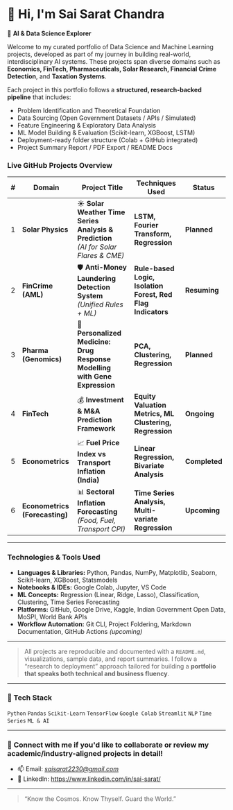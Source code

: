 # 👋 Hi, I'm Sai Sarat Chandra

🎯 **AI & Data Science Explorer**  

Welcome to my curated portfolio of Data Science and Machine Learning projects, developed as part of my journey in building real-world, interdisciplinary AI systems. These projects span diverse domains such as **Economics, FinTech, Pharmaceuticals, Solar Research, Financial Crime Detection**, and **Taxation Systems**.

Each project in this portfolio follows a **structured, research-backed pipeline** that includes:
- Problem Identification and Theoretical Foundation
- Data Sourcing (Open Government Datasets / APIs / Simulated)
- Feature Engineering & Exploratory Data Analysis
- ML Model Building & Evaluation (Scikit-learn, XGBoost, LSTM)
- Deployment-ready folder structure (Colab + GitHub integrated)
- Project Summary Report / PDF Export / README Docs

### Live GitHub Projects Overview

| # | Domain                         | Project Title                                                                             | Techniques Used                                             | Status        |
| - | ------------------------------ | ----------------------------------------------------------------------------------------- | ----------------------------------------------------------- | ------------- |
| 1 | **Solar Physics**              | ☀️ **Solar Weather Time Series Analysis & Prediction** <br> *(AI for Solar Flares & CME)* | **LSTM, Fourier Transform, Regression**                     | **Planned**   |
| 2 | **FinCrime (AML)**             | 🛡️ **Anti-Money Laundering Detection System** <br> *(Unified Rules + ML)*                | **Rule-based Logic, Isolation Forest, Red Flag Indicators** | **Resuming**  |
| 3 | **Pharma (Genomics)**          | 🧬 **Personalized Medicine: Drug Response Modelling with Gene Expression**                | **PCA, Clustering, Regression**                             | **Planned**   |
| 4 | **FinTech**                    | 💰 **Investment & M\&A Prediction Framework**                                             | **Equity Valuation Metrics, ML Clustering, Regression**     | **Ongoing**   |
| 5 | **Econometrics**               | 📈 **Fuel Price Index vs Transport Inflation (India)**                                    | **Linear Regression, Bivariate Analysis**                   | **Completed** |
| 6 | **Econometrics (Forecasting)** | 📊 **Sectoral Inflation Forecasting** <br> *(Food, Fuel, Transport CPI)*                  | **Time Series Analysis, Multi-variate Regression**          | **Upcoming**  |

---

### Technologies & Tools Used

- **Languages & Libraries:** Python, Pandas, NumPy, Matplotlib, Seaborn, Scikit-learn, XGBoost, Statsmodels
- **Notebooks & IDEs:** Google Colab, Jupyter, VS Code
- **ML Concepts:** Regression (Linear, Ridge, Lasso), Classification, Clustering, Time Series Forecasting
- **Platforms:** GitHub, Google Drive, Kaggle, Indian Government Open Data, MoSPI, World Bank APIs
- **Workflow Automation:** Git CLI, Project Foldering, Markdown Documentation, GitHub Actions *(upcoming)*

---

> All projects are reproducible and documented with a `README.md`, visualizations, sample data, and report summaries. I follow a “research to deployment” approach tailored for building a **portfolio that speaks both technical and business fluency**.

---


### 🧰 Tech Stack
`Python` `Pandas` `Scikit-Learn` `TensorFlow` `Google Colab` `Streamlit` `NLP` `Time Series` `ML & AI`

---

### 📩 **Connect with me** if you'd like to collaborate or review my academic/industry-aligned projects in detail!
- 📫 Email: *saisarat2230@gmail.com*
- 🔗 LinkedIn: https://www.linkedin.com/in/sai-sarat/

---

> “Know the Cosmos. Know Thyself. Guard the World.”
